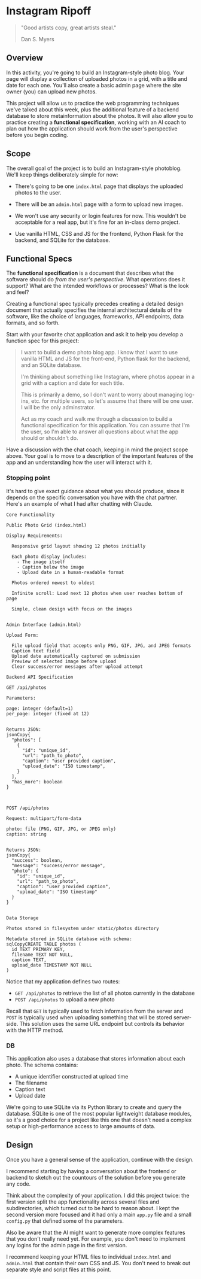 # Instagram Ripoff

> "Good artists copy, great artists steal."
>
> Dan S. Myers

## Overview


In this activity, you're going to build an Instagram-style photo blog. Your page will display a collection of uploaded photos in a grid, with a title and date for each one. You'll also create a basic admin page where the site owner (you) can upload new photos.

This project will allow us to practice the web programming techniques we've talked about this week, plus the additional feature of a backend database to store metainformation about the photos. It will also allow you to practice creating a **functional specification**, working with an AI coach to plan out how the application should work from the user's perspective before you begin coding.


## Scope

The overall goal of the project is to build an Instagram-style photoblog. We'll keep things deliberately simple for now:

- There's going to be one `index.html` page that displays the uploaded photos to the user.

- There will be an `admin.html` page with a form to upload new images.

- We won't use any security or login features for now. This wouldn't be acceptable for a real app, but it's fine for an in-class demo project.

- Use vanilla HTML, CSS and JS for the frontend, Python Flask for the backend, and SQLite for the database.


## Functional Specs

The **functional specification** is a document that describes what the software should do *from the user's perspective*. What operations does it support? What are the intended workflows or processes? What is the look and feel?

Creating a functional spec typically precedes creating a detailed design document that actually specifies the internal architectural details of the software, like the choice of languages, frameworks, API endpoints, data formats, and so forth.

Start with your favorite chat application and ask it to help you develop a function spec for this project:

>I want to build a demo photo blog app. I know that I want to use vanilla HTML and JS for the front-end, Python flask for the backend, and an SQLite database.
>
>I'm thinking about something like Instagram, where photos appear in a grid with a caption and date for each title.
>
>This is primarily a demo, so I don't want to worry about managing log-ins, etc. for multiple users, so let's assume that there will be one user. I will be the only adminstrator.
>
>Act as my coach and walk me through a discussion to build a functional specification for this application. You can assume that I'm the user, so I'm able to answer all questions about what the app should or shouldn't do.

Have a discussion with the chat coach, keeping in mind the project scope above. Your goal is to move to a description of the important features of the app and an understanding how the user will interact with it.

### Stopping point

It's hard to give exact guidance about what you should produce, since it depends on the specific conversation you have with the chat partner. Here's an example of what I had after chatting with Claude.

```
Core Functionality

Public Photo Grid (index.html)

Display Requirements:

  Responsive grid layout showing 12 photos initially

  Each photo display includes:
    - The image itself
    - Caption below the image
    - Upload date in a human-readable format

  Photos ordered newest to oldest

  Infinite scroll: Load next 12 photos when user reaches bottom of page

  Simple, clean design with focus on the images


Admin Interface (admin.html)

Upload Form:

  File upload field that accepts only PNG, GIF, JPG, and JPEG formats
  Caption text field
  Upload date automatically captured on submission
  Preview of selected image before upload
  Clear success/error messages after upload attempt
```

```
Backend API Specification

GET /api/photos

Parameters:

page: integer (default=1)
per_page: integer (fixed at 12)


Returns JSON:
jsonCopy{
  "photos": [
    {
      "id": "unique_id",
      "url": "path_to_photo",
      "caption": "user provided caption",
      "upload_date": "ISO timestamp",
    }
  ],
  "has_more": boolean
}



POST /api/photos

Request: multipart/form-data

photo: file (PNG, GIF, JPG, or JPEG only)
caption: string


Returns JSON:
jsonCopy{
  "success": boolean,
  "message": "success/error message",
  "photo": {
    "id": "unique_id",
    "url": "path_to_photo",
    "caption": "user provided caption",
    "upload_date": "ISO timestamp"
  }
}


Data Storage

Photos stored in filesystem under static/photos directory

Metadata stored in SQLite database with schema:
sqlCopyCREATE TABLE photos (
  id TEXT PRIMARY KEY,
  filename TEXT NOT NULL,
  caption TEXT,
  upload_date TIMESTAMP NOT NULL
)
```

Notice that my application defines two routes:

- `GET /api/photos` to retrieve the list of all photos currently in the database
- `POST /api/photos` to upload a new photo

Recall that `GET` is typically used to fetch information from the server and `POST` is typically used when uploading something that will be stored server-side. This solution uses the same URL endpoint but controls its behavior with the HTTP method.

### DB

This application also uses a database that stores information about each photo. The schema contains:

- A unique identifier constructed at upload time
- The filename
- Caption text
- Upload date

We're going to use SQLite via its Python library to create and query the database. SQLite is one of the most popular lightweight database modules, so it's a good choice for a project like this one that doesn't need a complex setup or high-performance access to large amounts of data.

## Design

Once you have a general sense of the application, continue with the design.

I recommend starting by having a conversation about the frontend or backend to sketch out the countours of the solution before you generate any code.

Think about the complexity of your application. I did this project twice: the first version split the app functionality across several files and subdirectories, which turned out to be hard to reason about. I kept the second version more focused and it had only a main `app.py` file and a small `config.py` that defined some of the parameters.

Also be aware that the AI might want to generate more complex features that you don't really need yet. For example, you don't need to implement any logins for the admin page in the first version.

I recommend keeping your HTML files to individual `index.html` and `admin.html` that contain their own CSS and JS. You don't need to break out separate style and script files at this point.





